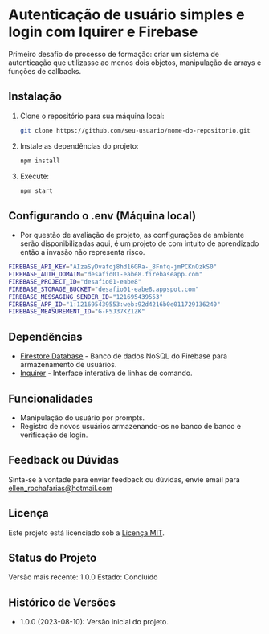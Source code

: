 # Autenticação de usuário simples e login com Iquirer e Firebase

Primeiro desafio do processo de formação: criar um sistema de autenticação que utilizasse ao menos dois objetos, manipulação de arrays e funções de callbacks.

## Instalação

1. Clone o repositório para sua máquina local:

   ```bash
   git clone https://github.com/seu-usuario/nome-do-repositorio.git
   ```

2. Instale as dependências do projeto:

   ```bash
   npm install
   ```

3. Execute:
   ```bash
   npm start
   ```

## Configurando o .env (Máquina local)

- Por questão de avaliação de projeto, as configurações de ambiente serão disponibilizadas aqui, é um projeto de com intuito de aprendizado então a invasão não representa risco.

```bash
FIREBASE_API_KEY="AIzaSyDvafoj8hd16GRa-_8Fnfq-jmPCKnOzkS0"
FIREBASE_AUTH_DOMAIN="desafio01-eabe8.firebaseapp.com"
FIREBASE_PROJECT_ID="desafio01-eabe8"
FIREBASE_STORAGE_BUCKET="desafio01-eabe8.appspot.com"
FIREBASE_MESSAGING_SENDER_ID="121695439553"
FIREBASE_APP_ID="1:121695439553:web:92d4216b0e011729136240"
FIREBASE_MEASUREMENT_ID="G-F5J37KZ1ZK"
```
## Dependências
- [Firestore Database](https://www.npmjs.com/package/@firebase/firestore) - Banco de dados NoSQL do Firebase para armazenamento de usuários.
- [Inquirer](https://www.npmjs.com/package/inquirer) - Interface interativa de linhas de comando.

## Funcionalidades

- Manipulação do usuário por prompts.
- Registro de novos usuários armazenando-os no banco de banco e verificação de login.

## Feedback ou Dúvidas

Sinta-se à vontade para enviar feedback ou dúvidas, envie email para ellen_rochafarias@hotmail.com

## Licença

Este projeto está licenciado sob a [Licença MIT](https://opensource.org/licenses/MIT).


## Status do Projeto

Versão mais recente: 1.0.0
Estado: Concluído

## Histórico de Versões

- 1.0.0 (2023-08-10): Versão inicial do projeto.
